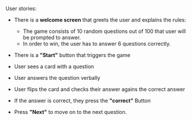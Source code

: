 User stories:

* There is a **welcome screen** that greets the user and explains the rules:
  * The game consists of 10 random questions out of 100 that user will be prompted to answer.
  * In order to win, the user has to answer 6 questions correctly.

* There is a **"Start"** button that triggers the game

* User sees a card with a question
* User answers the question verbally
* User flips the card and checks their answer agains the correct answer
* If the answer is correct, they press the **"correct"** Button
* Press **"Next"** to move on to the next question.
